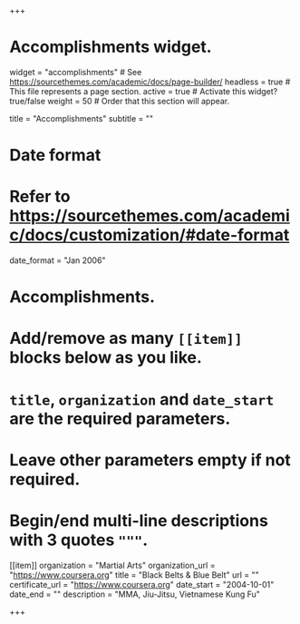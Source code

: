 +++
# Accomplishments widget.
widget = "accomplishments"  # See https://sourcethemes.com/academic/docs/page-builder/
headless = true  # This file represents a page section.
active = true  # Activate this widget? true/false
weight = 50  # Order that this section will appear.

title = "Accomplish&shy;ments"
subtitle = ""

# Date format
#   Refer to https://sourcethemes.com/academic/docs/customization/#date-format
date_format = "Jan 2006"

# Accomplishments.
#   Add/remove as many `[[item]]` blocks below as you like.
#   `title`, `organization` and `date_start` are the required parameters.
#   Leave other parameters empty if not required.
#   Begin/end multi-line descriptions with 3 quotes `"""`.

[[item]]
  organization = "Martial Arts"
  organization_url = "https://www.coursera.org"
  title = "Black Belts & Blue Belt"
  url = ""
  certificate_url = "https://www.coursera.org"
  date_start = "2004-10-01"
  date_end = ""
  description = "MMA, Jiu-Jitsu, Vietnamese Kung Fu"




+++

